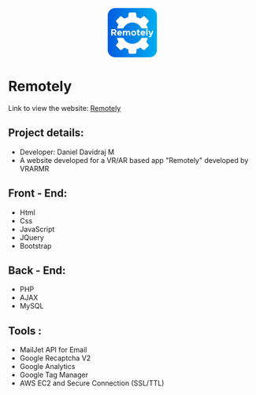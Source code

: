 <div align="center">
<img src="images/icon.png" height="100px" width="100px">
</div>

# Remotely

Link to view the website:
[Remotely](https://remotely.co.in/)

## Project details:

* Developer: Daniel Davidraj M
* A website developed for a VR/AR based app "Remotely" developed by VRARMR

## Front - End:
* Html
* Css
* JavaScript
* JQuery
* Bootstrap
## Back - End:
* PHP
* AJAX
* MySQL
## Tools :
* MailJet API for Email
* Google Recaptcha V2
* Google Analytics
* Google Tag Manager
* AWS EC2 and Secure Connection (SSL/TTL)
